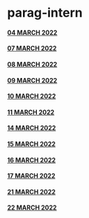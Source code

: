 # parag-intern


#### [04 MARCH 2022](https://github.com/sp18-interns/parag-intern/tree/main/4%20MARCH)

#### [07 MARCH 2022](https://github.com/sp18-interns/parag-intern/tree/main/7%20MARCH)

#### [08 MARCH 2022](https://github.com/sp18-interns/parag-intern/tree/main/8%20MARCH%202022)
 
#### [09 MARCH 2022](https://github.com/sp18-interns/parag-intern/tree/main/9%20MARCH%202022)

#### [10 MARCH 2022](https://github.com/sp18-interns/parag-intern/tree/main/10%20MARCH%202022)

#### [11 MARCH 2022](https://github.com/sp18-interns/parag-intern/tree/main/11%20MARCH%202022)

#### [14 MARCH 2022](https://github.com/sp18-interns/parag-intern/tree/main/14%20MARCH%202022)

#### [15 MARCH 2022](https://github.com/sp18-interns/parag-intern/tree/main/15%20MARCH%202022)

#### [16 MARCH 2022](https://github.com/sp18-interns/parag-intern/tree/main/16%20MARCH%202022)

#### [17 MARCH 2022](https://github.com/sp18-interns/parag-intern/tree/main/17%20MARCH%202022)

#### [21 MARCH 2022](https://github.com/sp18-interns/parag-intern/tree/main/21%20MARCH%202022)

#### [22 MARCH 2022](https://github.com/sp18-interns/parag-intern/tree/main/22%20MARCH%202022)